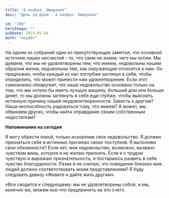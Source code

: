 ```yaml
---
title: "4 ноября. Ожидания"
desc: "День за Днем - 4 ноября. Ожидания"

id: "309"
heroImage: ""
pubDate: 2023-05-04
moth: "noyabr"
---
```


На одном из собраний один из присутствующих заметил, что основной источник
наших несчастий – то, что сами не знаем, чего мы хотим. Мы думаем, что мы не
удовлетворены тем, что имеем, недовольны нашим образом жизни, недовольны тем,
как окружающие относятся к нам. Он предложил, чтобы каждый из нас поглубже
заглянул в себя, чтобы определить, что может принести нам удовлетворение. Если
этот самоанализ обнаружит, что наше недовольство основано только на том, что
мы хотели бы иметь лучшую машину, больший дом или больше денег, то мы должны
заглянуть в себя еще глубже, чтобы выяснить истинную причину нашей
неудовлетворенности. Зависть к другим? Наша неспособность радоваться тому, что
имеем? А может, мы обвиняем других, чтобы найти оправдание своим собственным
недостаткам?

**Напоминание на сегодня**

Я могу обрести покой, только искоренив свое недовольство. Я должен признаться
себе в истинных причинах своих поступков. Я выполняю свои обязанности? Если
нет, мое недовольство, возможно, вызвано чувством вины, которое я не желаю
признать. Если я с трудом чувствую и выражаю признательность, я постараюсь
развить в себе чувство благодарности. Разве я не считаю, что поведение близких
мне людей должно соответствовать моим представлениям? Я буду следовать девизу
«Живите и дайте жить другим».

«Все сводится к следующему: мы не удовлетворены собой, и мы, конечно же, можем
кое-что предпринять на это счет».
